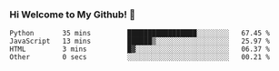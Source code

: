 ### Hi Welcome to My Github!  👋


<!--START_SECTION:waka-->

```text
Python       35 mins         █████████████████░░░░░░░░   67.45 %
JavaScript   13 mins         ██████▒░░░░░░░░░░░░░░░░░░   25.97 %
HTML         3 mins          █▓░░░░░░░░░░░░░░░░░░░░░░░   06.37 %
Other        0 secs          ░░░░░░░░░░░░░░░░░░░░░░░░░   00.21 %
```

<!--END_SECTION:waka-->


<!--
**littlestone111/littlestone111** is a ✨ _special_ ✨ repository because its `README.md` (this file) appears on your GitHub profile.


Here are some ideas to get you started:

- 🔭 I’m currently working on ...
- 🌱 I’m currently learning ...
- 👯 I’m looking to collaborate on ...
- 🤔 I’m looking for help with ...
- 💬 Ask me about ...
- 📫 How to reach me: ...
- 😄 Pronouns: ...
- ⚡ Fun fact: ...
-->
